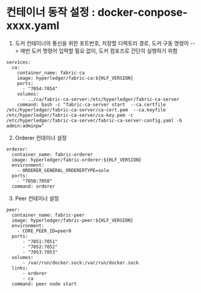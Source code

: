 # 컨테이너 동작 설정 : docker-conpose-xxxx.yaml
1.  도커 컨테이너의 통신을 위한 포트번호, 저장할 디렉토리 경로, 도커 구동 명령어
--> 매번 도커 명령어 입력할 필요 없이, 도커 컴포즈로 간단히 실행하기 위함
```
services:
  ca:
    container_name: fabric-ca
    image: hyperledger/fabric-ca:${HLF_VERSION}
    ports:
      - "7054:7054"
    volumes:
      - ../ca/fabric-ca-server:/etc/hyperledger/fabric-ca-server
    command: bash -c "fabric-ca-server start  --ca.certfile /etc/hyperledger/fabric-ca-server/ca-cert.pem  --ca.keyfile /etc/hyperledger/fabric-ca-server/ca-key.pem -c /etc/hyperledger/fabric-ca-server/fabric-ca-server-config.yaml -b admin:adminpw"
```
2. Orderer 컨데이너 설정
```
orderer:
  container_name: fabric-orderer
  image: hyperledger/fabric-orderer:${HLF_VERSION}
  environment:
    - ORDERER_GENERAL_ORDERERTYPE=solo
  ports:
    - "7050:7050"
  command: orderer
```
3. Peer 컨테이너 설정
```
peer:
  container_name: fabric-peer
  image: hyperledger/fabric-peer:${HLF_VERSION}
  environment:
    - CORE_PEER_ID=peer0
  ports:
      - "7051:7051"
      - "7052:7052"
      - "7053:7053"
  volumes:
      - /var/run/docker.sock:/var/run/docker.sock
  links:
      - orderer
      - ca
  command: peer node start
```

